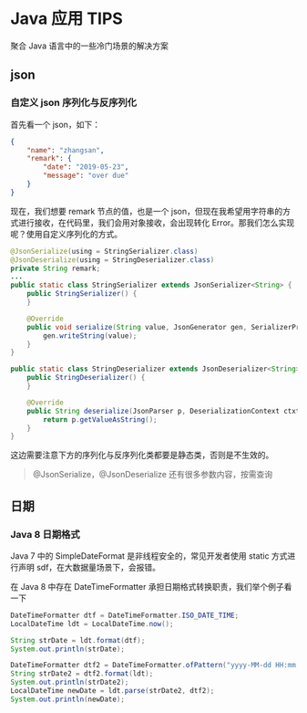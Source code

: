 # Java 应用 TIPS

聚合 Java 语言中的一些冷门场景的解决方案

## json

### 自定义 json 序列化与反序列化

首先看一个 json，如下：

```json
{
    "name": "zhangsan",
    "remark": {
        "date": "2019-05-23",
        "message": "over due"
    }
}
```

现在，我们想要 remark 节点的值，也是一个 json，但现在我希望用字符串的方式进行接收，在代码里，我们会用对象接收，会出现转化 Error。那我们怎么实现呢？使用自定义序列化的方式。

```java
@JsonSerialize(using = StringSerializer.class)
@JsonDeserialize(using = StringDeserializer.class)
private String remark;
...
public static class StringSerializer extends JsonSerializer<String> {
    public StringSerializer() {
    }

    @Override
    public void serialize(String value, JsonGenerator gen, SerializerProvider serializers) throws IOException {
        gen.writeString(value);
    }
}

public static class StringDeserializer extends JsonDeserializer<String>{
    public StringDeserializer() {
    }

    @Override
    public String deserialize(JsonParser p, DeserializationContext ctxt) throws IOException {
        return p.getValueAsString();
    }
}
```

这边需要注意下方的序列化与反序列化类都要是静态类，否则是不生效的。

> @JsonSerialize，@JsonDeserialize 还有很多参数内容，按需查询

## 日期

### Java 8 日期格式

Java 7 中的 SimpleDateFormat 是非线程安全的，常见开发者使用 static 方式进行声明 sdf，在大数据量场景下，会报错。

在 Java 8 中存在 DateTimeFormatter 承担日期格式转换职责，我们举个例子看一下

```java
DateTimeFormatter dtf = DateTimeFormatter.ISO_DATE_TIME;
LocalDateTime ldt = LocalDateTime.now();

String strDate = ldt.format(dtf);
System.out.println(strDate);

DateTimeFormatter dtf2 = DateTimeFormatter.ofPattern("yyyy-MM-dd HH:mm:ss");
String strDate2 = dtf2.format(ldt);
System.out.println(strDate2);
LocalDateTime newDate = ldt.parse(strDate2, dtf2);
System.out.println(newDate);
```


